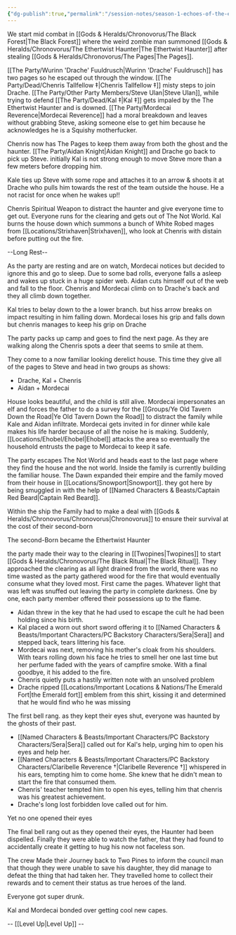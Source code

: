 ```yaml
---
{"dg-publish":true,"permalink":"/session-notes/season-1-echoes-of-the-ethertwist/session-1/","noteIcon":""}
---
```


We start mid combat in [[Gods & Heralds/Chronovorus/The Black Forest\|The Black Forest]] where the weird zombie man summoned [[Gods & Heralds/Chronovorus/The Ethertwist Haunter\|The Ethertwist Haunter]] after stealing [[Gods & Heralds/Chronovorus/The Pages\|The Pages]].

[[The Party/Wurinn 'Drache' Fuuldrusch\|Wurinn 'Drache' Fuuldrusch]] has two pages so he escaped out through the window. [[The Party/Dead/Chenris Tallfellow ‡\|Chenris Tallfellow ‡]] misty steps to join Drache. [[The Party/Other Party Members/Steve Ulan\|Steve Ulan]], while trying to defend [[The Party/Dead/Kal ‡\|Kal ‡]] gets impaled by the The Ethertwist Haunter and is downed. [[The Party/Mordecai Reverence\|Mordecai Reverence]] had a moral breakdown and leaves without grabbing Steve, asking someone else to get him because he acknowledges he is a Squishy motherfucker. 

Chenris now has The Pages to keep them away from both the ghost and the haunter. [[The Party/Aidan Knight\|Aidan Knight]] and Drache go back to pick up Steve. initially Kal is not strong enough to move Steve more than a few meters before dropping him.

Kale ties up Steve with some rope and attaches it to an arrow & shoots it at Drache who pulls him towards the rest of the team outside the house. He a not racist for once when he wakes up!! 

Chenris Spiritual Weapon to distract the haunter and give everyone time to get out. Everyone runs for the clearing and gets out of The Not World. Kal burns the house down which summons a bunch of White Robed mages from [[Locations/Strixhaven\|Strixhaven]], who look at Chenris with distain before putting out the fire.

--Long Rest--

As the party are resting and are on watch, Mordecai notices but decided to ignore this and go to sleep. Due to some bad rolls, everyone falls a asleep and wakes up stuck in a huge spider web. Aidan cuts himself out of the web and fall to the floor. Chenris and Mordecai climb on to Drache's back and they all climb down together. 

Kal tries to belay down to the a lower branch. but hiss arrow breaks on impact resulting in him falling down. Mordecai loses his grip and falls down but chenris manages to keep his grip on Drache

The party packs up camp and goes to find the next page. As they are walking along the Chenris spots a deer that seems to smile at them.

They come to a now familiar looking derelict house. This time they give all of the pages to Steve and head in two groups as shows:
- Drache, Kal + Chenris 
- Aidan + Mordecai

House looks beautiful, and the child is still alive. Mordecai impersonates an elf and forces the father to do a survey for the [[Groups/Ye Old Tavern Down the Road\|Ye Old Tavern Down the Road]] to distract the family while Kale and Aidan infiltrate. Mordecai gets invited in for dinner while kale makes his life harder because of all the noise he is making. Suddenly, [[Locations/Ehobel/Ehobel\|Ehobel]] attacks the area so eventually the household entrusts the page to Mordecai to keep it safe. 

The party escapes The Not World and heads east to the last page where they find the house and the not world. Inside the family is currently building the familiar house. The Dawn expanded their empire and the family moved from their house in [[Locations/Snowport\|Snowport]]. they got here by being smuggled in with the help of [[Named Characters & Beasts/Captain Red Beard\|Captain Red Beard]]. 

Within the ship the Family had to make a deal with [[Gods & Heralds/Chronovorus/Chronovorus\|Chronovorus]] to ensure their survival at the cost of their second-born 

The second-Born became the Ethertwist Haunter

the party made their way to the clearing in [[Twopines\|Twopines]] to start [[Gods & Heralds/Chronovorus/The Black Ritual\|The Black Ritual]]. They approached the clearing as all light drained from the world, there was no time wasted as the party gathered wood for the fire that would eventually consume what they loved most. First came the pages. Whatever light that was left was snuffed out leaving the party in complete darkness. One by one, each party member offered their possessions up to the flame.

- Aidan threw in the key that he had used to escape the cult he had been holding since his birth. 
- Kal placed a worn out short sword offering it to [[Named Characters & Beasts/Important Characters/PC Backstory Characters/Sera\|Sera]] and stepped back, tears littering his face. 
- Mordecai was next, removing his mother's cloak from his shoulders. With tears rolling down his face he tries to smell her one last time but her perfume faded with the years of campfire smoke. With a final goodbye, it his added to the fire.
- Chenris quietly puts a hastily written note with an unsolved problem 
- Drache ripped [[Locations/Important Locations & Nations/The Emerald Fort\|the Emerald fort]] emblem from this shirt, kissing it and determined that he would find who he was missing 


The first bell rang. as they kept their eyes shut, everyone was haunted by the ghosts of their past. 

- [[Named Characters & Beasts/Important Characters/PC Backstory Characters/Sera\|Sera]] called out for Kal's help, urging him to open his eyes and help her.
- [[Named Characters & Beasts/Important Characters/PC Backstory Characters/Claribelle Reverence †\|Claribelle Reverence †]] whispered in his ears, tempting him to come home. She knew that he didn't mean to start the fire that consumed them.
- Chenris' teacher tempted him to open his eyes, telling him that chenris was his greatest achievement.
- Drache's long lost forbidden love called out for him.

Yet no one opened their eyes

The final bell rang out as they opened their eyes, the Haunter had been dispelled. Finally they were able to watch the father, that they had found to accidentally create it getting to hug his now not faceless son.

The crew Made their Journey back to Two Pines to inform the council man that though they were unable to save his daughter, they did manage to defeat the thing that had taken her.  They travelled home to collect their rewards and to cement their status as true heroes of the land.

Everyone got super drunk.

Kal and Mordecai bonded over getting cool new capes.

-- [[Level Up\|Level Up]] --